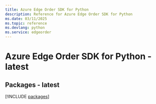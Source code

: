 ```yaml
---
title: Azure Edge Order SDK for Python
description: Reference for Azure Edge Order SDK for Python
ms.date: 03/11/2025
ms.topic: reference
ms.devlang: python
ms.service: edgeorder
---
```

# Azure Edge Order SDK for Python - latest
## Packages - latest
[!INCLUDE [packages](edge-order-index.md)]